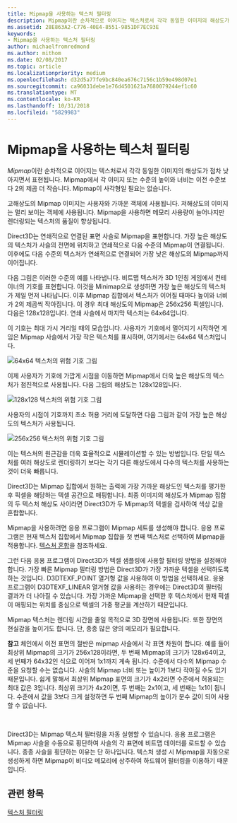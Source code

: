 ```yaml
---
title: Mipmap을 사용하는 텍스처 필터링
description: Mipmap이란 순차적으로 이어지는 텍스처로서 각각 동일한 이미지의 해상도가 점차 낮아지면서 표현됩니다. Mipmap에서 각 이미지 또는 수준의 높이와 너비는 이전 수준보다 2의 제곱 더 작습니다.
ms.assetid: 28E863A2-C776-40E4-8551-9851DF7EC93E
keywords:
- Mipmap을 사용하는 텍스처 필터링
author: michaelfromredmond
ms.author: mithom
ms.date: 02/08/2017
ms.topic: article
ms.localizationpriority: medium
ms.openlocfilehash: d32d5a77fe9bc840ea676c7156c1b59e498d07e1
ms.sourcegitcommit: ca96031debe1e76d4501621a7680079244ef1c60
ms.translationtype: MT
ms.contentlocale: ko-KR
ms.lasthandoff: 10/31/2018
ms.locfileid: "5829983"
---
```

# <a name="texture-filtering-with-mipmaps"></a>Mipmap을 사용하는 텍스처 필터링


*Mipmap*이란 순차적으로 이어지는 텍스처로서 각각 동일한 이미지의 해상도가 점차 낮아지면서 표현됩니다. Mipmap에서 각 이미지 또는 수준의 높이와 너비는 이전 수준보다 2의 제곱 더 작습니다. Mipmap이 사각형일 필요는 없습니다.

고해상도의 Mipmap 이미지는 사용자와 가까운 객체에 사용됩니다. 저해상도의 이미지는 멀리 보이는 객체에 사용됩니다. Mipmap을 사용하면 메모리 사용량이 늘어나지만 렌더링되는 텍스처의 품질이 향상됩니다.

Direct3D는 연쇄적으로 연결된 표면 사슬로 Mipmap을 표현합니다. 가장 높은 해상도의 텍스처가 사슬의 전면에 위치하고 연쇄적으로 다음 수준의 Mipmap이 연결됩니다. 이후에도 다음 수준의 텍스처가 연쇄적으로 연결되어 가장 낮은 해상도의 Mipmap까지 이어집니다.

다음 그림은 이러한 수준의 예를 나타냅니다. 비트맵 텍스처가 3D 1인칭 게임에서 컨테이너의 기호를 표현합니다. 이것을 Minimap으로 생성하면 가장 높은 해상도의 텍스처가 제일 먼저 나타납니다. 이후 Mipmap 집합에서 텍스처가 이어질 때마다 높이와 너비가 2의 제곱씩 작아집니다. 이 경우 최대 해상도의 Mipmap은 256x256 픽셀입니다. 다음은 128x128입니다. 연쇄 사슬에서 마지막 텍스처는 64x64입니다.

이 기호는 최대 가시 거리일 때의 모습입니다. 사용자가 기호에서 멀어지기 시작하면 게임은 Mipmap 사슬에서 가장 작은 텍스처를 표시하며, 여기에서는 64x64 텍스처입니다.

![64x64 텍스처의 위험 기호 그림](images/mip1.jpg)

이제 사용자가 기호에 가깝게 시점을 이동하면 Mipmap에서 더욱 높은 해상도의 텍스처가 점진적으로 사용됩니다. 다음 그림의 해상도는 128x128입니다.

![128x128 텍스처의 위험 기호 그림](images/mip2.jpg)

사용자의 시점이 기호까지 초소 허용 거리에 도달하면 다음 그림과 같이 가장 높은 해상도의 텍스처가 사용됩니다.

![256x256 텍스처의 위험 기호 그림](images/mip3.jpg)

이는 텍스처의 원근감을 더욱 효율적으로 시뮬레이션할 수 있는 방법입니다. 단일 텍스처를 여러 해상도로 렌더링하기 보다는 각기 다른 해상도에서 다수의 텍스처를 사용하는 것이 더욱 빠릅니다.

Direct3D는 Mipmap 집합에서 원하는 출력에 가장 가까운 해상도인 텍스처를 평가한 후 픽셀을 해당하는 텍셀 공간으로 매핑합니다. 최종 이미지의 해상도가 Mipmap 집합의 두 텍스처 해상도 사이라면 Direct3D가 두 Mipmap의 텍셀을 검사하여 색상 값을 혼합합니다.

Mipmap을 사용하려면 응용 프로그램이 Mipmap 세트를 생성해야 합니다. 응용 프로그램은 현재 텍스처 집합에서 Mipmap 집합을 첫 번째 텍스처로 선택하여 Mipmap을 적용합니다. [텍스처 혼합](texture-blending.md)을 참조하세요.

그런 다음 응용 프로그램이 Direct3D가 텍셀 샘플링에 사용할 필터링 방법을 설정해야 합니다. 가장 빠른 Mipmap 필터링 방법은 Direct3D가 가장 가까운 텍셀을 선택하도록 하는 것입니다. D3DTEXF\_POINT 열거형 값을 사용하여 이 방법을 선택하세요. 응용 프로그램이 D3DTEXF\_LINEAR 열거형 값을 사용하는 경우에는 Direct3D의 필터링 결과가 더 나아질 수 있습니다. 가장 가까운 Mipmap을 선택한 후 텍스처에서 현재 픽셀이 매핑되는 위치를 중심으로 텍셀의 가중 평균을 계산하기 때문입니다.

Mipmap 텍스처는 렌더링 시간을 줄일 목적으로 3D 장면에 사용됩니다. 또한 장면의 현실감을 높이기도 합니다. 단, 종종 많은 양의 메모리가 필요합니다.

**참고**  체인에서 이전 표면의 절반은 mipmap 사슬에서 각 표면 차원이 합니다. 예를 들어 최상위 Mipmap의 크기가 256x128이라면, 두 번째 Mipmap의 크기가 128x64이고, 세 번째가 64x32인 식으로 이어져 1x1까지 계속 됩니다. 수준에서 다수의 Mipmap 수준을 요청할 수는 없습니다. 사슬의 Mipmap 너비 또는 높이가 1보다 작아질 수도 있기 때문입니다. 쉽게 말해서 최상위 Mipmap 표면의 크기가 4x2라면 수준에서 허용되는 최대 값은 3입니다. 최상위 크기가 4x2이면, 두 번째는 2x1이고, 세 번째는 1x1이 됩니다. 수준에서 값을 3보다 크게 설정하면 두 번째 Mipmap의 높이가 분수 값이 되어 사용할 수 없습니다.

 

Direct3D는 Mipmap 텍스처 필터링을 자동 실행할 수 있습니다. 응용 프로그램은 Mipmap 사슬을 수동으로 횡단하여 사슬의 각 표면에 비트맵 데이터를 로드할 수 있습니다. 종종 사슬을 횡단하는 이유는 단 하나입니다. 텍스처 생성 시 Mipmap을 자동으로 생성하게 하면 Mipmap이 비디오 메모리에 상주하여 하드웨어 필터링을 이용하기 때문입니다.

## <a name="span-idrelated-topicsspanrelated-topics"></a><span id="related-topics"></span>관련 항목


[텍스처 필터링](texture-filtering.md)

 

 




